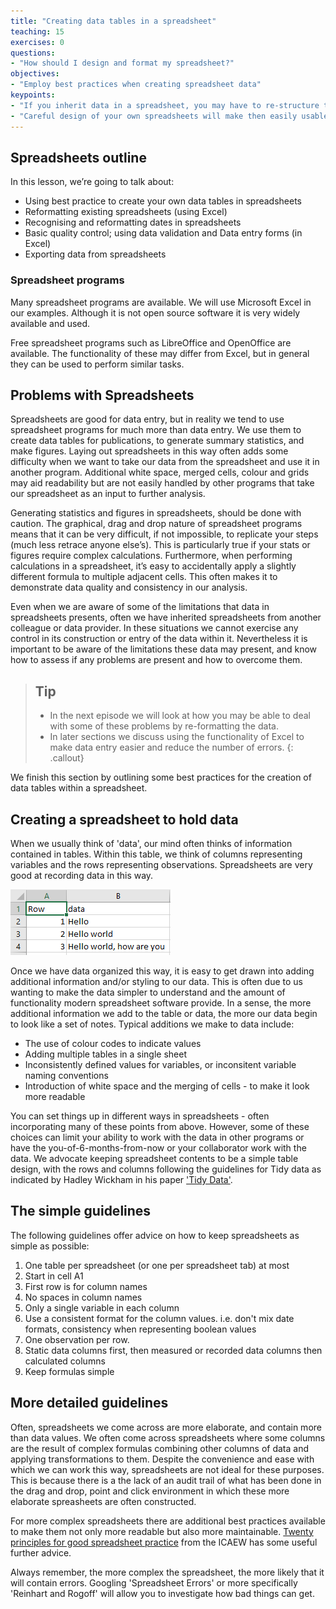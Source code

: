 ```yaml
---
title: "Creating data tables in a spreadsheet"
teaching: 15
exercises: 0
questions:
- "How should I design and format my spreadsheet?"
objectives:
- "Employ best practices when creating spreadsheet data"
keypoints:
- "If you inherit data in a spreadsheet, you may have to re-structure the data to make it usable and/or consistent "
- "Careful design of your own spreadsheets will make then easily usable and portable to other systems"
---
```



## Spreadsheets outline

In this lesson, we’re going to talk about:

- Using best practice to create your own data tables in spreadsheets
- Reformatting existing spreadsheets (using Excel)
- Recognising and reformatting dates in spreadsheets
- Basic quality control; using data validation and Data entry forms (in Excel)
- Exporting data from spreadsheets

### Spreadsheet programs

Many spreadsheet programs are available. We will use Microsoft Excel in our examples.
Although it is not open source software it is very widely available and used.

Free spreadsheet programs such as LibreOffice and OpenOffice are available.
The functionality of these may differ from Excel, but in general they can be used to perform similar tasks.


## Problems with Spreadsheets

Spreadsheets are good for data entry,
    but in reality we tend to use spreadsheet programs for much more than data entry.
We use them to create data tables for publications,
    to generate summary statistics,
    and make figures.
Laying out spreadsheets in this way often adds some difficulty when we want
    to take our data from the spreadsheet and use it in another program.
Additional white space, merged cells, colour and grids
    may aid readability but are not easily handled by other programs
    that take our spreadsheet as an input to further analysis.

Generating statistics and figures in spreadsheets, should be done with caution.
The graphical, drag and drop nature of spreadsheet programs means that it can be very difficult, if not impossible, to replicate your steps (much less retrace anyone else’s).
This is particularly true if your stats or figures require complex calculations.
Furthermore, when performing calculations in a spreadsheet, it’s easy to accidentally apply a slightly different formula to multiple adjacent cells.
This often makes it to demonstrate data quality and consistency in our analysis.

Even when we are aware of some of the limitations that data in spreadsheets presents,
    often we have inherited spreadsheets from another colleague or data provider.
In these situations we cannot exercise any control in its construction
    or entry of the data within it.
Nevertheless it is important to be aware of the limitations these data may present, and know how to assess if any problems are present and how to overcome them.

> ## Tip
> * In the next episode we will look at how you may be able to deal with some of these problems by re-formatting the data.
> * In later sections we discuss using the functionality of Excel to make data entry easier and reduce the number of errors.
{: .callout}

We finish this section by outlining some best practices for the creation of data tables within a spreadsheet.



## Creating a spreadsheet to hold data

When we usually think of 'data', our mind often thinks of information
    contained in tables.
Within this table, we think of columns representing variables
    and the rows representing observations.
Spreadsheets are very good at recording data in this way.

![simple_spreadsheet](../fig/spreadsheet_simple_data_01.png)

Once we have data organized this way, it is easy to get drawn into adding
    additional information and/or styling to our data.
This is often due to us wanting to make the data simpler to understand and
    the amount of functionality modern spreadsheet software provide.
In a sense, the more additional information we add to the table or data,
    the more our data begin to look like a set of notes.
Typical additions we make to data include:

* The use of colour codes to indicate values
* Adding multiple tables in a single sheet
* Inconsistently defined values for variables, or inconsitent variable naming conventions
* Introduction of white space and the merging of cells - to make it look more readable

You can set things up in different ways in spreadsheets -
    often incorporating many of these points from above.
However, some of these choices can limit your ability to
    work with the data in other programs or
    have the you-of-6-months-from-now or your collaborator work with the data.
We advocate keeping spreadsheet contents to be a simple table design,
    with the rows and columns following the guidelines for Tidy data as indicated by Hadley Wickham in his paper ['Tidy Data'](https://www.jstatsoft.org/article/view/v059i10).


## The simple guidelines

The following guidelines offer advice on how to keep spreadsheets as simple as possible:

1. One table per spreadsheet (or one per spreadsheet tab) at most
2. Start in cell A1
3. First row is for column names
4. No spaces in column names
5. Only a single variable in each column
6. Use a consistent format for the column values. i.e. don't mix date formats, consistency when representing boolean values
7. One observation per row.
8. Static data columns first, then measured or recorded data columns then calculated columns
9. Keep formulas simple


## More detailed guidelines

Often, spreadsheets we come across are more elaborate, and contain more than data values.
We often come across spreadsheets where some columns are the result of complex
    formulas combining other columns of data and applying transformations to them.
Despite the convenience and ease with which we can work this way,
    spreadsheets are not ideal for these purposes.
This is because there is a the lack of an audit trail of what has been done
in the drag and drop, point and click environment in which these more elaborate spreasheets are often constructed.

For more complex spreadsheets there are additional best practices available
    to make them not only more readable but also more maintainable.
[Twenty principles for good spreadsheet practice](http://www.icaew.com/~/media/corporate/files/technical/information%20technology/excel%20community/166%20twenty%20principles%20for%20good%20spreadsheet%20practice.ashx)
from the ICAEW has some useful further advice.

Always remember, the more complex the spreadsheet, the more likely that it will contain errors.
Googling 'Spreadsheet Errors' or more specifically 'Reinhart and Rogoff' will allow you to investigate how bad things can get.
